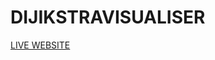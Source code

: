 # DIJIKSTRAVISUALISER

<a href = "https://pathfindervisualizer-deepakraj-fc0b19.netlify.app">LIVE WEBSITE</a>

